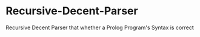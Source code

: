 # Recursive-Decent-Parser
Recursive Decent Parser that whether a Prolog Program's Syntax is correct
